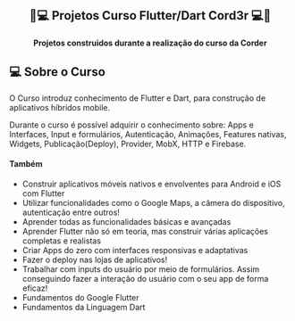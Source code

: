 <h2 align="center"> 
	📖💻 Projetos Curso Flutter/Dart Cord3r 💻📖
</h2>

<h4 align="center"> 
	 Projetos construidos durante a realização do curso da Corder
</h4>

## 💻 Sobre o Curso
O Curso introduz conhecimento de Flutter e Dart, para construção de aplicativos híbridos mobile.

Durante o curso é possível adquirir o conhecimento sobre: Apps e Interfaces, Input e formulários,
Autenticação, Animações, Features nativas, Widgets, Publicação(Deploy),
Provider, MobX, HTTP e Firebase.

#### **Também**
- Construir aplicativos móveis nativos e envolventes para Android e iOS com Flutter
- Utilizar funcionalidades como o Google Maps, a câmera do dispositivo, autenticação entre outros!
- Aprender todas as funcionalidades básicas e avançadas
- Aprender Flutter não só em teoria, mas construir várias aplicações completas e realistas
- Criar Apps do zero com interfaces responsivas e adaptativas
- Fazer o deploy nas lojas de aplicativos!
- Trabalhar com inputs do usuário por meio de formulários. Assim conseguindo fazer a interação do usuário com o seu app de forma eficaz!
- Fundamentos do Google Flutter
- Fundamentos da Linguagem Dart
